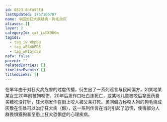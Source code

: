 ```yaml
---
id: 0323-8nfu95td
lastUpdated: 1757166787
name: 中国的狂犬病疑病・狗毛烧灰
aliases: []
layer: 2
categoryId: cat_LwNX9U6m
tagIds:
  - tag_iw_Wbpbu
  - tag_aE4WbEDS
  - tag_wK1Gjc5B
nsfw: false
parent: ""
relatedEntries: []
timelineEvents: []
titledLinks: []
---
```


在早年由于对狂犬病危害的过度传播，衍生出了一系列谣言与民间偏方，如某地某某女生20年前被狗咬伤，20年后发作口吐白沫死亡，或某地儿童被咬后拿医药费买糖吃没打针，狂犬病发作在街上咬人被父亲打死。民间偏方称咬人狗的狗毛烧成灰敷在伤处可以治疗狂犬病（假），这一系列传言在当时引起了恐慌，使得部分人群畏惧猫狗甚至患上狂犬恐惧症的心理疾病。